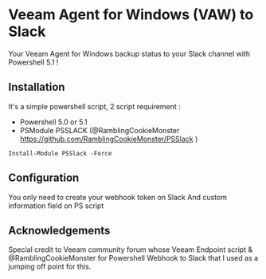 # Veeam Agent for Windows (VAW) to Slack
Your Veeam Agent for Windows backup status to your Slack channel with Powershell 5.1 !


## Installation

It's a simple powershell script, 2 script requirement : 
- Powershell 5.0 or 5.1
- PSModule PSSLACK (@RamblingCookieMonster https://github.com/RamblingCookieMonster/PSSlack )

`Install-Module PSSlack -Force`


## Configuration

You only need to create your webhook token on Slack
And custom information field on PS script


## Acknowledgements

Special credit to Veeam community forum whose Veeam Endpoint script & @RamblingCookieMonster for Powershell Webhook to Slack that I used as a jumping off point for this.
